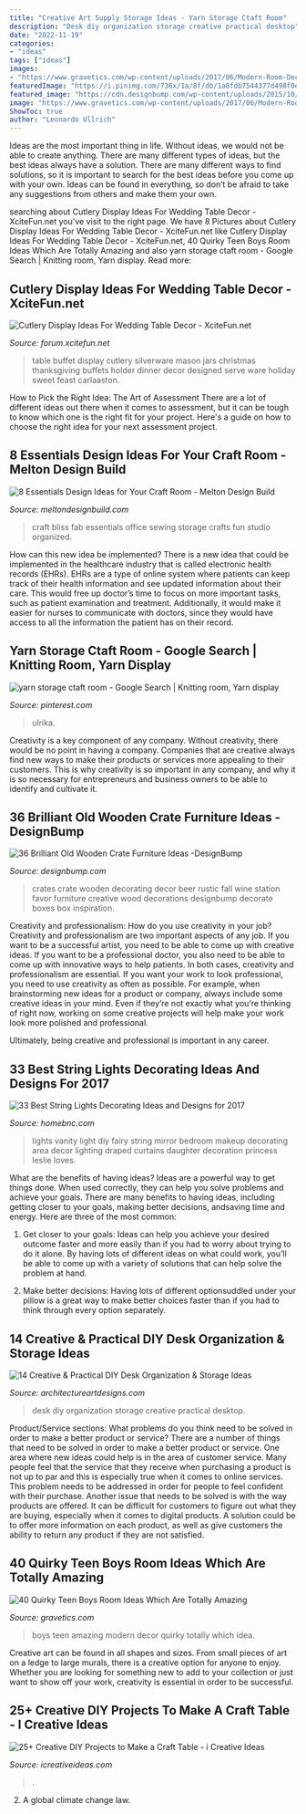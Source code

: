 ```yaml
---
title: "Creative Art Supply Storage Ideas - Yarn Storage Ctaft Room"
description: "Desk diy organization storage creative practical desktop"
date: "2022-11-19"
categories:
- "ideas"
tags: ["ideas"]
images:
- "https://www.gravetics.com/wp-content/uploads/2017/06/Modern-Room-Decor-Idea.jpg"
featuredImage: "https://i.pinimg.com/736x/1a/8f/db/1a8fdb7544377d498f0e79a2c87615f7.jpg"
featured_image: "https://cdn.designbump.com/wp-content/uploads/2015/10/crate09.jpg"
image: "https://www.gravetics.com/wp-content/uploads/2017/06/Modern-Room-Decor-Idea.jpg"
ShowToc: true
author: "Leonardo Ullrich"
---
```



Ideas are the most important thing in life. Without ideas, we would not be able to create anything. There are many different types of ideas, but the best ideas always have a solution. There are many different ways to find solutions, so it is important to search for the best ideas before you come up with your own. Ideas can be found in everything, so don’t be afraid to take any suggestions from others and make them your own.

	

		
searching about Cutlery Display Ideas For Wedding Table Decor - XciteFun.net you've visit to the right page. We have 8 Pictures about Cutlery Display Ideas For Wedding Table Decor - XciteFun.net like Cutlery Display Ideas For Wedding Table Decor - XciteFun.net, 40 Quirky Teen Boys Room Ideas Which Are Totally Amazing and also yarn storage ctaft room - Google Search | Knitting room, Yarn display. Read more:
		
    
## Cutlery Display Ideas For Wedding Table Decor - XciteFun.net

<img loading=lazy src="http://img.xcitefun.net/users/2014/01/351284,xcitefun-cutlery-display-ideas-for-wedding-table-.jpg" onerror="this.onerror=null;this.src='https://tse2.mm.bing.net/th?id=OIP.cKcWi7mcbtREItXOkBuXDwHaLE&amp;pid=15.1';" alt="Cutlery Display Ideas For Wedding Table Decor - XciteFun.net">

_Source: forum.xcitefun.net_

>table buffet display cutlery silverware mason jars christmas thanksgiving buffets holder dinner decor designed serve ware holiday sweet feast carlaaston. 

	

How to Pick the Right Idea: The Art of Assessment
There are a lot of different ideas out there when it comes to assessment, but it can be tough to know which one is the right fit for your project. Here's a guide on how to choose the right idea for your next assessment project.

    
## 8 Essentials Design Ideas For Your Craft Room - Melton Design Build

<img loading=lazy src="http://www.meltondesignbuild.com/wp-content/uploads/2014/05/Fab-You-Bliss.jpg" onerror="this.onerror=null;this.src='https://tse1.mm.bing.net/th?id=OIP.8SMqoje0dqfLmbUMh6WgAwAAAA&amp;pid=15.1';" alt="8 Essentials Design Ideas for Your Craft Room - Melton Design Build">

_Source: meltondesignbuild.com_

>craft bliss fab essentials office sewing storage crafts fun studio organized. 

	

How can this new idea be implemented?
There is a new idea that could be implemented in the healthcare industry that is called electronic health records (EHRs). EHRs are a type of online system where patients can keep track of their health information and see updated information about their care. This would free up doctor’s time to focus on more important tasks, such as patient examination and treatment. Additionally, it would make it easier for nurses to communicate with doctors, since they would have access to all the information the patient has on their record.

    
## Yarn Storage Ctaft Room - Google Search | Knitting Room, Yarn Display

<img loading=lazy src="https://i.pinimg.com/736x/1a/8f/db/1a8fdb7544377d498f0e79a2c87615f7.jpg" onerror="this.onerror=null;this.src='https://tse1.mm.bing.net/th?id=OIP.fqrCYY9mJx6iFIkVhoF8YQHaJ8&amp;pid=15.1';" alt="yarn storage ctaft room - Google Search | Knitting room, Yarn display">

_Source: pinterest.com_

>ulrika. 

	

Creativity is a key component of any company. Without creativity, there would be no point in having a company. Companies that are creative always find new ways to make their products or services more appealing to their customers. This is why creativity is so important in any company, and why it is so necessary for entrepreneurs and business owners to be able to identify and cultivate it.

    
## 36 Brilliant Old Wooden Crate Furniture Ideas -DesignBump

<img loading=lazy src="https://cdn.designbump.com/wp-content/uploads/2015/10/crate09.jpg" onerror="this.onerror=null;this.src='https://tse2.mm.bing.net/th?id=OIP.ywL7SreYT2_Rk7nFWorIXAHaLH&amp;pid=15.1';" alt="36 Brilliant Old Wooden Crate Furniture Ideas -DesignBump">

_Source: designbump.com_

>crates crate wooden decorating decor beer rustic fall wine station favor furniture creative wood decorations designbump decorate boxes box inspiration. 

	

Creativity and professionalism: How do you use creativity in your job?
Creativity and professionalism are two important aspects of any job. If you want to be a successful artist, you need to be able to come up with creative ideas. If you want to be a professional doctor, you also need to be able to come up with innovative ways to help patients. In both cases, creativity and professionalism are essential.
If you want your work to look professional, you need to use creativity as often as possible. For example, when brainstorming new ideas for a product or company, always include some creative ideas in your mind. Even if they’re not exactly what you’re thinking of right now, working on some creative projects will help make your work look more polished and professional.

Ultimately, being creative and professional is important in any career.

    
## 33 Best String Lights Decorating Ideas And Designs For 2017

<img loading=lazy src="https://cdn.homebnc.com/homeimg/2016/08/32-string-lights-decorating-ideas-homebnc.jpg" onerror="this.onerror=null;this.src='https://tse3.mm.bing.net/th?id=OIP.7xrM-eXSXUJ_T4OF0nYsXwHaLU&amp;pid=15.1';" alt="33 Best String Lights Decorating Ideas and Designs for 2017">

_Source: homebnc.com_

>lights vanity light diy fairy string mirror bedroom makeup decorating area decor lighting draped curtains daughter decoration princess leslie loves. 

	

What are the benefits of having ideas?
Ideas are a powerful way to get things done. When used correctly, they can help you solve problems and achieve your goals. There are many benefits to having ideas, including getting closer to your goals, making better decisions, andsaving time and energy. Here are three of the most common: 
1. Get closer to your goals: Ideas can help you achieve your desired outcome faster and more easily than if you had to worry about trying to do it alone. By having lots of different ideas on what could work, you’ll be able to come up with a variety of solutions that can help solve the problem at hand.

2. Make better decisions: Having lots of different optionsuddled under your pillow is a great way to make better choices faster than if you had to think through every option separately.

    
## 14 Creative &amp; Practical DIY Desk Organization &amp; Storage Ideas

<img loading=lazy src="https://www.architectureartdesigns.com/wp-content/uploads/2015/03/14-Creative-Practical-DIY-Desk-Organization-Storage-Ideas-12.jpg" onerror="this.onerror=null;this.src='https://tse3.mm.bing.net/th?id=OIP.XXwTj0N_Njnf02cQGmCicAHaMH&amp;pid=15.1';" alt="14 Creative &amp; Practical DIY Desk Organization &amp; Storage Ideas">

_Source: architectureartdesigns.com_

>desk diy organization storage creative practical desktop. 

	

Product/Service sections: What problems do you think need to be solved in order to make a better product or service?
There are a number of things that need to be solved in order to make a better product or service. One area where new ideas could help is in the area of customer service. Many people feel that the service that they receive when purchasing a product is not up to par and this is especially true when it comes to online services. This problem needs to be addressed in order for people to feel confident with their purchase. Another issue that needs to be solved is with the way products are offered. It can be difficult for customers to figure out what they are buying, especially when it comes to digital products. A solution could be to offer more information on each product, as well as give customers the ability to return any product if they are not satisfied.

    
## 40 Quirky Teen Boys Room Ideas Which Are Totally Amazing

<img loading=lazy src="https://www.gravetics.com/wp-content/uploads/2017/06/Modern-Room-Decor-Idea.jpg" onerror="this.onerror=null;this.src='https://tse1.mm.bing.net/th?id=OIP.yDBP20Ouolsrns_n4IY1NgHaLI&amp;pid=15.1';" alt="40 Quirky Teen Boys Room Ideas Which Are Totally Amazing">

_Source: gravetics.com_

>boys teen amazing modern decor quirky totally which idea. 

	

Creative art can be found in all shapes and sizes. From small pieces of art on a ledge to large murals, there is a creative option for anyone to enjoy. Whether you are looking for something new to add to your collection or just want to show off your work, creativity is essential in order to be successful.

    
## 25+ Creative DIY Projects To Make A Craft Table - I Creative Ideas

<img loading=lazy src="https://www.icreativeideas.com/wp-content/uploads/2016/09/crafttable6.jpg" onerror="this.onerror=null;this.src='https://tse2.mm.bing.net/th?id=OIP.hIeASqhZeG5HwdQNn9yZgAHaLO&amp;pid=15.1';" alt="25+ Creative DIY Projects to Make a Craft Table - i Creative Ideas">

_Source: icreativeideas.com_

>. 

	

2. A global climate change law.

